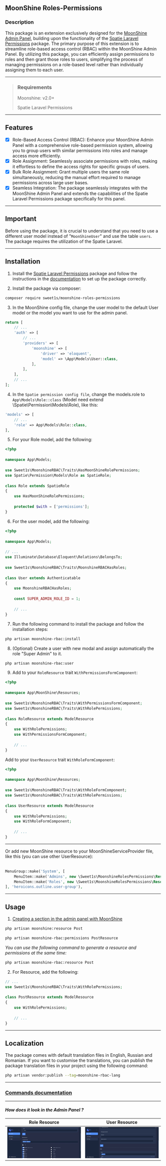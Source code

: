 ## MoonShine Roles-Permissions

### Description

This package is an extension exclusively designed for
the [MoonShine Admin Panel](https://github.com/moonshine-software/moonshine), building upon the functionality of
the [Spatie Laravel Permissions](https://github.com/spatie/laravel-permission) package. The primary purpose of this
extension is to streamline role-based access control (RBAC) within the MoonShine Admin Panel. By utilizing this package,
you can efficiently assign permissions to roles and then grant those roles to users, simplifying the process of managing
permissions on a role-based level rather than individually assigning them to each user.

---

> ### Requirements
> Moonshine: v2.0+
>
> Spatie Laravel Permissions

---

## Features

-   [x] Role-Based Access Control (RBAC): Enhance your MoonShine Admin Panel with a comprehensive role-based permission
    system, allowing you to group users with similar permissions into roles and manage access more efficiently.
-   [x] Role Assignment: Seamlessly associate permissions with roles, making it effortless to define the access rights
    for
    specific groups of users.
-   [x] Bulk Role Assignment: Grant multiple users the same role simultaneously, reducing the manual effort required to
    manage permissions across large user bases.
-   [x] Seamless Integration: The package seamlessly integrates with the MoonShine Admin Panel and extends the
    capabilities of the Spatie Laravel Permissions package specifically for this panel.

---

## Important

Before using the package, it is crucial to understand that you need to use a different user model instead
of "`MoonShineUser`" and use the table `users`. The package requires the utilization of the Spatie Laravel.

---

## Installation

1. Install the [Spatie Laravel Permissions](https://github.com/spatie/laravel-permission) package and follow the
   instructions in the [documentation](https://spatie.be/docs/laravel-permission/v6/installation-laravel) to set up the
   package correctly.

2. Install the package via composer:

```bash
composer require sweet1s/moonshine-roles-permissions
```

3. In the MoonShine config file, change the user model to the default User model or the model you want to use for the
   admin panel.

```PHP
return [
    // ...
    'auth' => [
        // ...
        'providers' => [
            'moonshine' => [
                'driver' => 'eloquent',
                'model' => \App\Models\User::class,
            ],
        ],
    ],
    // ...
];
```

4. In the `Spatie permission config file`, change the models.role to `App\Models\Role::class` (Model need extend
   \Spatie\Permission\Models\Role), like this:

```PHP
'models' => [
    // ...
    'role' => App\Models\Role::class,
],
```

5. For your Role model, add the following:

```PHP
<?php

namespace App\Models;

use Sweet1s\MoonshineRBAC\Traits\HasMoonShineRolePermissions;
use Spatie\Permission\Models\Role as SpatieRole;

class Role extends SpatieRole
{
    use HasMoonShineRolePermissions;

    protected $with = ['permissions'];
}
```

6. For the user model, add the following:

```PHP
<?php

namespace App\Models;

// ...
use Illuminate\Database\Eloquent\Relations\BelongsTo;

use Sweet1s\MoonshineRBAC\Traits\MoonshineRBACHasRoles;

class User extends Authenticatable
{
    use MoonshineRBACHasRoles;

    const SUPER_ADMIN_ROLE_ID = 1;

    // ...
}
```

7. Run the following command to install the package and follow the installation steps:

```bash
php artisan moonshine-rbac:install
```

8. (Optional) Create a user with new modal and assign automatically the role "Super Admin" to it.

```bash
php artisan moonshine-rbac:user
```

9. Add to your `RoleResource` trait `WithPermissionsFormComponent`:

```PHP
<?php

namespace App\MoonShine\Resources;

use Sweet1s\MoonshineRBAC\Traits\WithPermissionsFormComponent;
use Sweet1s\MoonshineRBAC\Traits\WithRolePermissions;

class RoleResource extends ModelResource
{
    use WithRolePermissions;
    use WithPermissionsFormComponent;

    // ...
}
```

Add to your `UserResource` trait `WithRoleFormComponent`:

```PHP
<?php

namespace App\MoonShine\Resources;

use Sweet1s\MoonshineRBAC\Traits\WithRoleFormComponent;
use Sweet1s\MoonshineRBAC\Traits\WithRolePermissions;

class UserResource extends ModelResource
{
    use WithRolePermissions;
    use WithRoleFormComponent;

    // ...
}
```

---

Or add new MoonShine resource to your MoonShineServiceProvider file, like this (you can use other UserResource):

```PHP

MenuGroup::make('System', [
    MenuItem::make('Admins', new \Sweet1s\MoonshineRolesPermissions\Resource\UserResource(), 'heroicons.outline.users'),
    MenuItem::make('Roles', new \Sweet1s\MoonshineRolesPermissions\Resource\RoleResource(), 'heroicons.outline.shield-exclamation'),
], 'heroicons.outline.user-group'),

```

---

## Usage

1. [Creating a section in the admin panel with MoonShine](https://moonshine-laravel.com/docs/section/resources-index)

```bash
php artisan moonshine:resource Post
```

```bash
php artisan moonshine-rbac:permissions PostResource
```

_You can use the following command to generate a resource and permissions at the same time:_

```bash
php artisan moonshine-rbac:resource Post
```

2. For Resource, add the following:

```PHP
// ...
use Sweet1s\MoonshineRBAC\Traits\WithRolePermissions;

class PostResource extends ModelResource
{
    use WithRolePermissions;

    // ...
}
```

---

## Localization

The package comes with default translation files in English, Russian and Romanian. If you want to customise the
translations, you can publish
the package translation files in your project using the following command:

```bash
php artisan vendor:publish --tag=moonshine-rbac-lang
```

---

### [Commands documentation](./.docs/Commands.md)

---

#### _How does it look in the Admin Panel ?_

|                                     Role Resource                                     |                                     User Resource                                      |
|:-------------------------------------------------------------------------------------:|:--------------------------------------------------------------------------------------:|
| ![How does RoleResource it look in the Admin Panel](./.docs/images/how-look-role.jpg) | ![How does UserResource it look in the Admin Panel](./.docs/images/how-look-users.jpg) |
